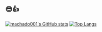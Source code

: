 ## 😎👍
[![machado001's GitHub stats](https://github-readme-stats.vercel.app/api?username=machado001)](https://github.com/machado001/github-readme-stats)
[![Top Langs](https://github-readme-stats.vercel.app/api/top-langs/?username=machado001&layout=compact)](https://github.com/machado001/github-readme-stats)

